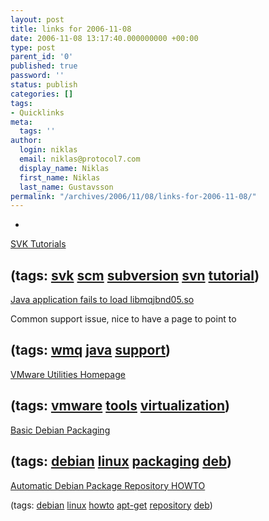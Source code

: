 ```yaml
---
layout: post
title: links for 2006-11-08
date: 2006-11-08 13:17:40.000000000 +00:00
type: post
parent_id: '0'
published: true
password: ''
status: publish
categories: []
tags:
- Quicklinks
meta:
  tags: ''
author:
  login: niklas
  email: niklas@protocol7.com
  display_name: Niklas
  first_name: Niklas
  last_name: Gustavsson
permalink: "/archives/2006/11/08/links-for-2006-11-08/"
---
```

- 
[SVK Tutorials](http://www.bieberlabs.com/wordpress/svk-tutorials/)

(tags: [svk](http://del.icio.us/protocol7/svk) [scm](http://del.icio.us/protocol7/scm) [subversion](http://del.icio.us/protocol7/subversion) [svn](http://del.icio.us/protocol7/svn) [tutorial](http://del.icio.us/protocol7/tutorial))
- 
[Java application fails to load libmqjbnd05.so](http://www-1.ibm.com/support/docview.wss?rs=171&context=SSFKSJ&dc=DB520&uid=swg21199082&loc=en_US&cs=UTF-8&lang=en&rss=ct171websphere)

Common support issue, nice to have a page to point to

(tags: [wmq](http://del.icio.us/protocol7/wmq) [java](http://del.icio.us/protocol7/java) [support](http://del.icio.us/protocol7/support))
- 
[VMware Utilities Homepage](http://petruska.stardock.net/Software/VMware.html)

(tags: [vmware](http://del.icio.us/protocol7/vmware) [tools](http://del.icio.us/protocol7/tools) [virtualization](http://del.icio.us/protocol7/virtualization))
- 
[Basic Debian Packaging](http://wiki.freegeek.org/index.php/Basic_Debian_Packaging)

(tags: [debian](http://del.icio.us/protocol7/debian) [linux](http://del.icio.us/protocol7/linux) [packaging](http://del.icio.us/protocol7/packaging) [deb](http://del.icio.us/protocol7/deb))
- 
[Automatic Debian Package Repository HOWTO](http://people.connexer.com/~roberto/howtos/debrepository)

(tags: [debian](http://del.icio.us/protocol7/debian) [linux](http://del.icio.us/protocol7/linux) [howto](http://del.icio.us/protocol7/howto) [apt-get](http://del.icio.us/protocol7/apt-get) [repository](http://del.icio.us/protocol7/repository) [deb](http://del.icio.us/protocol7/deb))
